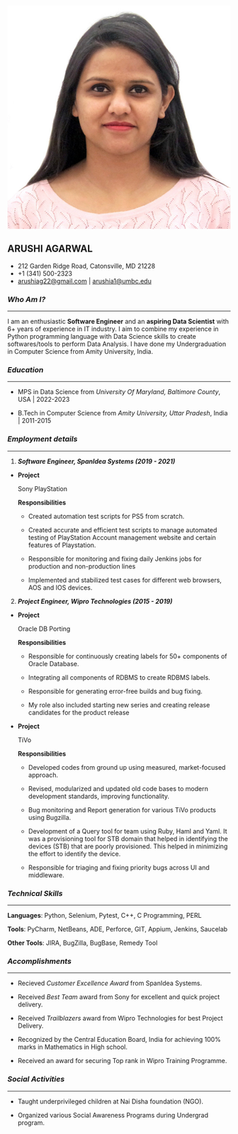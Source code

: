 ![Arushi Agarwal](Arushi.jpeg)

## **ARUSHI AGARWAL**
- 212 Garden Ridge Road, Catonsville, MD 21228
- +1 (341) 500-2323
- arushiag22@gmail.com | arushia1@umbc.edu

### ***Who Am I?***
---

I am an enthusiastic **Software Engineer** and an **aspiring Data Scientist** with 6+ years of experience in IT industry. I aim to combine my experience in Python programming language with Data Science skills to create softwares/tools to perform Data Analysis. I have done my Undergraduation in Computer Science from Amity University, India.


### ***Education***
---
- MPS in Data Science from *University Of Maryland, Baltimore County*, USA | 2022-2023

- B.Tech in Computer Science from *Amity University, Uttar Pradesh*, India | 2011-2015


### ***Employment details***
---
1. ***Software Engineer, SpanIdea Systems (2019 - 2021)***

  - **Project**

    Sony PlayStation

    **Responsibilities**

      - Created automation test scripts for PS5 from scratch. 
      
      - Created accurate and efficient test scripts to manage automated testing of PlayStation Account management website and certain features of Playstation.
      
      - Responsible for monitoring and fixing daily Jenkins jobs for production and non-production lines
      
      - Implemented and stabilized test cases for different web browsers, AOS and IOS devices.

2. ***Project Engineer, Wipro Technologies (2015 - 2019)***

  - **Project**

    Oracle DB Porting

    **Responsibilities**

    - Responsible for continuously creating labels for 50+ components of Oracle Database.
    
    - Integrating all components of RDBMS to create RDBMS labels.
    
    - Responsible for generating error-free builds and bug fixing.
    
    - My role also included starting new series and creating release candidates for the product release

  - **Project**

    TiVo

    **Responsibilities**

    - Developed codes from ground up using measured, market-focused approach.
    
    - Revised, modularized and updated old code bases to modern development standards, improving functionality.
    
    - Bug monitoring and Report generation for various TiVo products using Bugzilla.
    
    - Development of a Query tool for team using Ruby, Haml and Yaml. It was a provisioning tool for STB domain that helped in identifying the devices (STB) that are poorly provisioned. This helped in minimizing the effort to identify the device.
    
    - Responsible for triaging and fixing priority bugs across UI and middleware.

### ***Technical Skills***
---

**Languages**: Python, Selenium, Pytest, C++, C Programming, PERL

**Tools**: PyCharm, NetBeans, ADE, Perforce, GIT, Appium, Jenkins, Saucelab

**Other Tools**: JIRA, BugZilla, BugBase, Remedy Tool

### ***Accomplishments***
---
- Recieved *Customer Excellence Award* from SpanIdea Systems.

- Received *Best Team* award from Sony for excellent and quick project delivery.

- Received *Trailblazers* award from Wipro Technologies for best Project Delivery.

- Recognized by the Central Education Board, India for achieving 100% marks in Mathematics in High school.

- Received an award for securing Top rank in Wipro Training Programme.

### ***Social Activities***
---

- Taught underprivileged children at Nai Disha foundation (NGO).

- Organized various Social Awareness Programs during Undergrad program.
